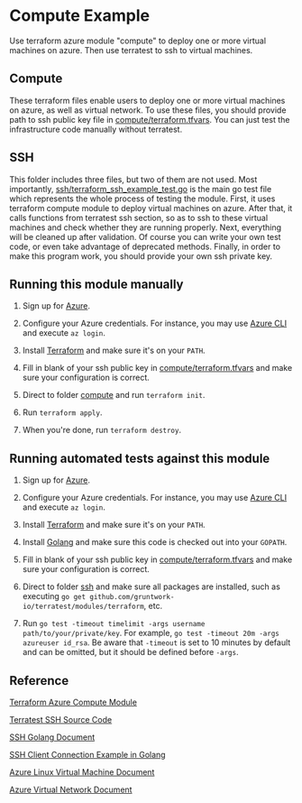 # Compute Example

Use terraform azure module "compute" to deploy one or more virtual machines on azure. Then use terratest to ssh to virtual machines.

## Compute

These terraform files enable users to deploy one or more virtual machines on azure, as well as virtual network. To use these files, you should provide path to ssh public key file in [compute/terraform.tfvars](/terratest/compute/terraform.tfvars). You can just test the infrastructure code manually without terratest.

## SSH

This folder includes three files, but two of them are not used. Most importantly, [ssh/terraform_ssh_example_test.go](/terratest/ssh/terraform_ssh_example_test.go) is the main go test file which represents the whole process of testing the module. First, it uses terraform compute module to deploy virtual machines on azure. After that, it calls functions from terratest ssh section, so as to ssh to these virtual machines and check whether they are running properly. Next, everything will be cleaned up after validation. Of course you can write your own test code, or even take advantage of deprecated methods. Finally, in order to make this program work, you should provide your own ssh private key.

## Running this module manually

1. Sign up for [Azure](https://portal.azure.com/).

1. Configure your Azure credentials. For instance, you may use [Azure CLI](https://docs.microsoft.com/en-us/cli/azure/install-azure-cli) and execute `az login`.

1. Install [Terraform](https://www.terraform.io/) and make sure it's on your `PATH`.

1. Fill in blank of your ssh public key in [compute/terraform.tfvars](/terratest/compute/terraform.tfvars) and make sure your configuration is correct.

1. Direct to folder [compute](/terratest/compute) and run `terraform init`.

1. Run `terraform apply`.

1. When you're done, run `terraform destroy`.

## Running automated tests against this module

1. Sign up for [Azure](https://portal.azure.com/).

1. Configure your Azure credentials. For instance, you may use [Azure CLI](https://docs.microsoft.com/en-us/cli/azure/install-azure-cli) and execute `az login`.

1. Install [Terraform](https://www.terraform.io/) and make sure it's on your `PATH`.

1. Install [Golang](https://golang.org/) and make sure this code is checked out into your `GOPATH`.

1. Fill in blank of your ssh public key in [compute/terraform.tfvars](/terratest/compute/terraform.tfvars) and make sure your configuration is correct.

1. Direct to folder [ssh](/terratest/ssh) and make sure all packages are installed, such as executing `go get github.com/gruntwork-io/terratest/modules/terraform`, etc.

1. Run `go test -timeout timelimit -args username path/to/your/private/key`. For example, `go test -timeout 20m -args azureuser id_rsa`. Be aware that `-timeout` is set to 10 minutes by default and can be omitted, but it should be defined before `-args`.

## Reference

[Terraform Azure Compute Module](https://registry.terraform.io/modules/Azure/compute/azurerm/)

[Terratest SSH Source Code](https://github.com/gruntwork-io/terratest/blob/master/test/terraform_ssh_example_test.go)

[SSH Golang Document](https://godoc.org/golang.org/x/crypto/ssh)

[SSH Client Connection Example in Golang](http://blog.ralch.com/tutorial/golang-ssh-connection/)

[Azure Linux Virtual Machine Document](https://docs.microsoft.com/en-us/azure/virtual-machines/linux/)

[Azure Virtual Network Document](https://docs.microsoft.com/en-us/azure/virtual-network/)